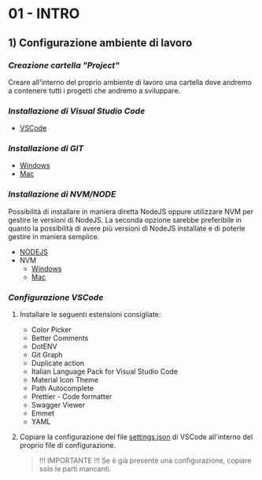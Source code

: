 # 01 - INTRO

## 1) **Configurazione ambiente di lavoro**

### _Creazione cartella "Project"_

Creare all'interno del proprio ambiente di lavoro una cartella dove andremo a contenere tutti i progetti che andremo a sviluppare.

### _Installazione di Visual Studio Code_

- [VSCode](https://code.visualstudio.com/)

### _Installazione di GIT_

- [Windows](https://git-scm.com/download/win)
- [Mac](https://git-scm.com/download/mac)

### _Installazione di NVM/NODE_

Possibilità di installare in maniera diretta NodeJS oppure utilizzare NVM per gestire le versioni di NodeJS. La seconda opzione sarebbe preferibile in quanto la possibilità di avere più versioni di NodeJS installate e di poterle gestire in maniera semplice.

- [NODEJS](https://nodejs.org/en)
- NVM
  - [Windows](https://learn.microsoft.com/it-it/windows/dev-environment/javascript/nodejs-on-windows)
  - [Mac](https://collabnix.com/how-to-install-and-configure-nvm-on-mac-os/)

### _Configurazione VSCode_

1. Installare le seguenti estensioni consigliate:

   - Color Picker
   - Better Comments
   - DotENV
   - Git Graph
   - Duplicate action
   - Italian Language Pack for Visual Studio Code
   - Material Icon Theme
   - Path Autocomplete
   - Prettier - Code formatter
   - Swagger Viewer
   - Emmet
   - YAML

2. Copiare la configurazione del file [settings.json](./settings.json) di VSCode all'interno del proprio file di configurazione.

   > !!! IMPORTANTE !!! Se è già presente una configurazione, copiare solo le parti mancanti.
